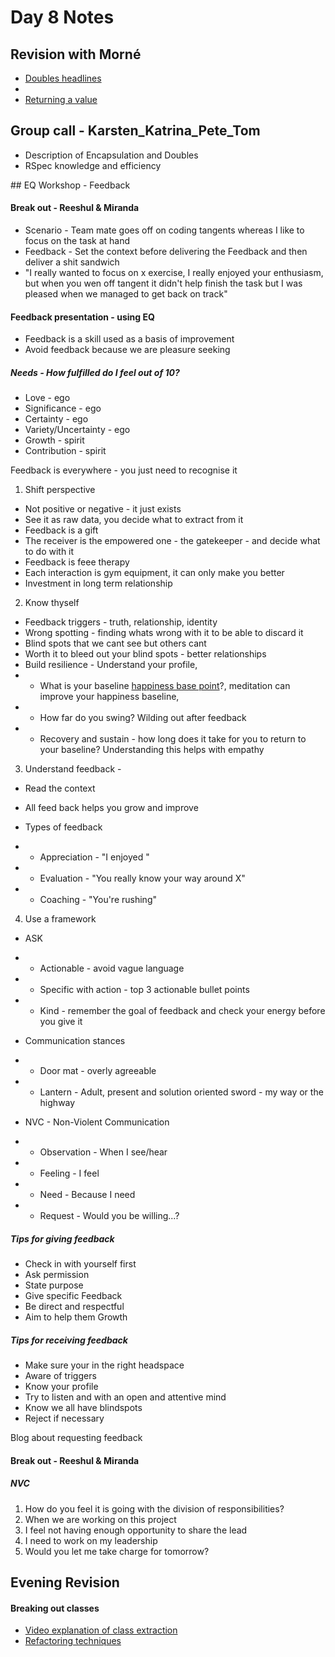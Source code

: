 # Day 8 Notes

## Revision with Morné
* [Doubles headlines](http://rspec.info/documentation/3.8/rspec-mocks/RSpec/Mocks/ExampleMethods.html#double-instance_method)
*
* [Returning a value](https://relishapp.com/rspec/rspec-mocks/v/3-8/docs/configuring-responses/returning-a-value)

## Group call - Karsten_Katrina_Pete_Tom
* Description of Encapsulation and Doubles
* RSpec knowledge and efficiency

## EQ Workshop - Feedback
#### Break out - Reeshul & Miranda
* Scenario - Team mate goes off on coding tangents whereas I like to focus on the task at hand
* Feedback - Set the context before delivering the Feedback and then deliver a shit sandwich
* "I really wanted to focus on x exercise, I really enjoyed your enthusiasm, but when you wen off tangent it didn't help finish the task but I was pleased when we managed to get back on track"

#### Feedback presentation - using EQ
* Feedback is a skill used as a basis of improvement
* Avoid feedback because we are pleasure seeking

##### Needs - How fulfilled do I feel out of 10?
* Love - ego
* Significance - ego
* Certainty - ego
* Variety/Uncertainty - ego
* Growth - spirit
* Contribution - spirit

Feedback is everywhere - you just need to recognise it

1. Shift perspective
* Not positive or negative - it just exists
* See it as raw data, you decide what to extract from it
* Feedback is a gift
* The receiver is the empowered one - the gatekeeper - and decide what to do with it
* Feedback is feee therapy
* Each interaction is gym equipment, it can only make you better
* Investment in long term relationship
2. Know thyself
* Feedback triggers - truth, relationship, identity
* Wrong spotting - finding whats wrong with it to be able to discard it
* Blind spots that we cant see but others cant
* Worth it to bleed out your blind spots - better relationships
* Build resilience - Understand your profile,
* - What is your baseline [happiness base point](www.happiness-survey.com)?, meditation can improve your happiness baseline,  
* - How far do you swing? Wilding out after feedback
* - Recovery and sustain - how long does it take for you to return to your baseline? Understanding this helps with empathy
3. Understand feedback -
* Read the context
* All feed back helps you grow and improve


* Types of feedback
* - Appreciation - "I enjoyed "
* - Evaluation - "You really know your way around X"
* - Coaching - "You're rushing"
4. Use a framework
* ASK
* - Actionable - avoid vague language
* - Specific with action  - top 3 actionable bullet points
* - Kind - remember the goal of feedback and check your energy before you give it


* Communication stances
* - Door mat - overly agreeable
* - Lantern - Adult, present and solution oriented
sword - my way or the highway


* NVC - Non-Violent Communication
* - Observation - When I see/hear
* - Feeling - I feel
* - Need - Because I need
* - Request - Would you be willing...?

##### Tips for giving feedback
* Check in with yourself first
* Ask permission
* State purpose
* Give specific Feedback
* Be direct and respectful
* Aim to help them Growth

##### Tips for receiving feedback
* Make sure your in the right headspace
* Aware of triggers
* Know your profile
* Try to listen and with an open and attentive mind
* Know we all have blindspots
* Reject if necessary

Blog about requesting feedback

#### Break out - Reeshul & Miranda
##### NVC
1. How do you feel it is going with the division of responsibilities?
2. When we are working on this project
3. I feel not having enough opportunity to share the lead
4. I need to work on my leadership
5. Would you let me take charge for tomorrow?

## Evening Revision
#### Breaking out classes
* [Video explanation of class extraction](https://thoughtbot.com/upcase/videos/ruby-science-extract-class)
* [Refactoring techniques](https://sourcemaking.com/refactoring/refactorings)
